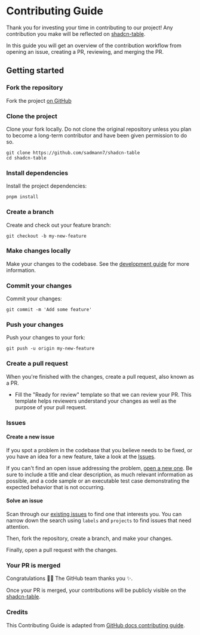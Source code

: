 # Contributing Guide

Thank you for investing your time in contributing to our project! Any contribution you make will be reflected on [shadcn-table](<[table.sadmn.com](https://github.com/sadmann7/shadcn-table)>).

In this guide you will get an overview of the contribution workflow from opening an issue, creating a PR, reviewing, and merging the PR.

## Getting started

### Fork the repository

Fork the project [on GitHub](https://github.com/sadmann7/shadcn-table)

### Clone the project

Clone your fork locally. Do not clone the original repository unless you plan to become a long-term contributor and have been given permission to do so.

```shell
git clone https://github.com/sadmann7/shadcn-table
cd shadcn-table
```

### Install dependencies

Install the project dependencies:

```shell
pnpm install
```

### Create a branch

Create and check out your feature branch:

```shell
git checkout -b my-new-feature
```

### Make changes locally

Make your changes to the codebase. See the [development guide](contributing/development.md) for more information.

### Commit your changes

Commit your changes:

```shell
git commit -m 'Add some feature'
```

### Push your changes

Push your changes to your fork:

```shell
git push -u origin my-new-feature
```

### Create a pull request

When you're finished with the changes, create a pull request, also known as a PR.

- Fill the "Ready for review" template so that we can review your PR. This template helps reviewers understand your changes as well as the purpose of your pull request.

### Issues

#### Create a new issue

If you spot a problem in the codebase that you believe needs to be fixed, or you have an idea for a new feature, take a look at the [Issues](https://github.com/sadmann7/shadcn-table/issues).

If you can't find an open issue addressing the problem, [open a new one](https://github.com/sadmann7/shadcn-table/issues/new). Be sure to include a title and clear description, as much relevant information as possible, and a code sample or an executable test case demonstrating the expected behavior that is not occurring.

#### Solve an issue

Scan through our [existing issues](https://github.com/sadmann7/shadcn-table/issues) to find one that interests you. You can narrow down the search using `labels` and `projects` to find issues that need attention.

Then, fork the repository, create a branch, and make your changes.

Finally, open a pull request with the changes.

### Your PR is merged

Congratulations :tada::tada: The GitHub team thanks you :sparkles:.

Once your PR is merged, your contributions will be publicly visible on the [shadcn-table](https://github.com/sadmann7/shadcn-table).

### Credits

This Contributing Guide is adapted from [GitHub docs contributing guide](https://github.com/github/docs/blob/main/CONTRIBUTING.md?plain=1).
